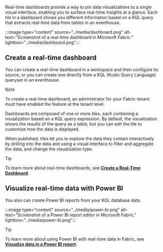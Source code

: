 Real-time dashboards provide a way to pin data visualizations to a single visual interface, enabling you to surface real-time insights at a glance. Each *tile* in a dashboard shows you different information based on a KQL query that extracts real-time data from tables in an eventhouse.

:::image type="content" source="../media/dashboard.png" alt-text="Screenshot of a real-time dashboard in Microsoft Fabric." lightbox="../media/dashboard.png":::

## Create a real-time dashboard

You can create a real-time dashboard in a workspace and then configure its source, or you can create one directly from a KQL (Kusto Query Language) queryset in an eventhouse.

> [!NOTE]
> To create a real-time dashboard, an administrator for your Fabric tenant must have enabled the feature at the tenant level.

Dashboards are composed of one or more *tiles*, each containing a visualization based on a KQL query expression. By default, the visualization shows the results of the query as a table; but you can edit the tile to customize how the data is displayed.

When published, tiles let you to explore the data they contain interactively by drilling into the data and using a visual interface to filter and aggregate the data, and change the visualization type.

> [!TIP]
> To learn more about real-time dashboards, see **[Create a Real-Time Dashboard](/fabric/real-time-intelligence/dashboard-real-time-create)**.

## Visualize real-time data with Power BI

You also can create Power BI reports from your KQL database data.

:::image type="content" source="../media/power-bi.png" alt-text="Screenshot of a Power BI report editor in Microsoft Fabric." lightbox="../media/power-bi.png":::

> [!TIP]
> To learn more about using Power BI with real-time data in Fabric, see **[Visualize data in a Power BI report](/fabric/real-time-intelligence/create-powerbi-report)**.
